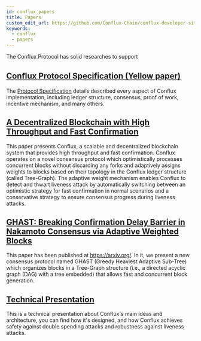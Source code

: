 ```yaml
---
id: conflux_papers
title: Papers
custom_edit_url: https://github.com/Conflux-Chain/conflux-developer-site/edit/master/docs/introduction/en/papers.md
keywords:
  - conflux
  - papers
---
```


The Conflux Protocol has solid researches to support 

## [Conﬂux Protocol Specification (Yellow paper)](https://confluxnetwork.org/files/Conflux_Protocol_Specification_20201020.pdf)
The [Protocol Specification](https://confluxnetwork.org/files/Conflux_Protocol_Specification_20201020.pdf) details described every aspect of Conflux implementation, including ledger structure, consensus, proof of work, incentive mechanism, and many others.

## [A Decentralized Blockchain with High Throughput and Fast Confirmation](https://www.usenix.org/conference/atc20/presentation/li-chenxing)
This paper presents Conflux, a scalable and decentralized blockchain system that provides high throughput and fast confirmation. Conflux operates on a novel consensus protocol which optimistically processes concurrent blocks without discarding any forks and adaptively assigns weights to blocks based on their topology in the Conflux ledger structure (called Tree-Graph). The adaptive weight mechanism enables Conflux to detect and thwart liveness attack by automatically switching between an optimistic strategy for fast confirmation in normal scenarios and a conservative strategy to ensure consensus progress during liveness attacks. 

## [GHAST: Breaking Confirmation Delay Barrier in Nakamoto Consensus via Adaptive Weighted Blocks](https://arxiv.org/abs/2006.01072)
This paper has been published at https://arxiv.org/. In it, we present a new consensus protocol named GHAST (Greedy Heaviest Adaptive Sub-Tree) which organizes blocks in a Tree-Graph structure (i.e., a directed acyclic graph (DAG) with a tree embedded) that allows fast and concurrent block generation.

## [Technical Presentation](https://confluxnetwork.org/files/Conflux_Technical_Presentation_20200309.pdf)
This is a technical presentation about Conflux's main ideas and architecture, you can find how it's designed, and how Conflux achieves safety against double spending attacks and robustness against liveness attacks.